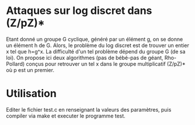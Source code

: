 # Attaques sur log discret dans (Z/pZ)*
Etant donné un groupe G cyclique, généré par un élément g, on se donne un élément h de G. Alors, le problème du log discret est de trouver un entier x tel que h=g^x. 
La difficulté d'un tel problème dépend du groupe G (de sa loi). On propose ici deux algorithmes (pas de bébé-pas de géant, Rho-Pollard) conçus pour retrouver un tel x dans le groupe multiplicatif (Z/pZ)* où p est un premier.

# Utilisation
Editer le fichier test.c en renseignant la valeurs des paramètres, puis compiler via make et executer le programme test.
